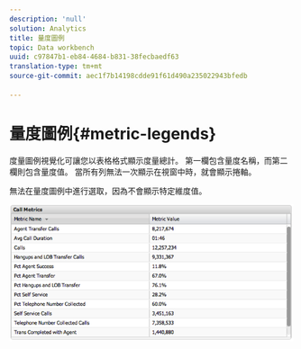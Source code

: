 ```yaml
---
description: 'null'
solution: Analytics
title: 量度圖例
topic: Data workbench
uuid: c97847b1-eb84-4684-b831-38fecbaedf63
translation-type: tm+mt
source-git-commit: aec1f7b14198cdde91f61d490a235022943bfedb

---
```



# 量度圖例{#metric-legends}

度量圖例視覺化可讓您以表格格式顯示度量總計。 第一欄包含量度名稱，而第二欄則包含量度值。 當所有列無法一次顯示在視窗中時，就會顯示捲軸。

無法在量度圖例中進行選取，因為不會顯示特定維度值。

![](assets/metric_legend.png)

